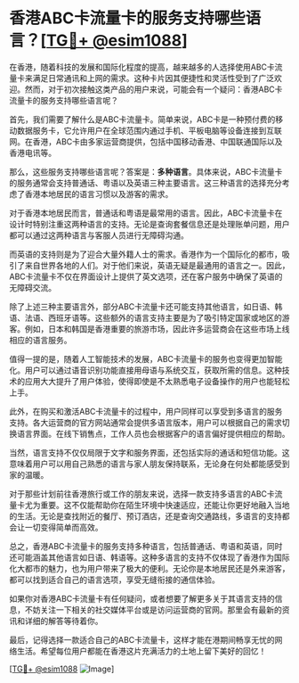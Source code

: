 # 香港ABC卡流量卡的服务支持哪些语言？[[TG💪+ @esim1088](https://t.me/s/esim1088)]

在香港，随着科技的发展和国际化程度的提高，越来越多的人选择使用ABC卡流量卡来满足日常通讯和上网的需求。这种卡片因其便捷性和灵活性受到了广泛欢迎。然而，对于初次接触这类产品的用户来说，可能会有一个疑问：香港ABC卡流量卡的服务支持哪些语言呢？

首先，我们需要了解什么是ABC卡流量卡。简单来说，ABC卡是一种预付费的移动数据服务卡，它允许用户在全球范围内通过手机、平板电脑等设备连接到互联网。在香港，ABC卡由多家运营商提供，包括中国移动香港、中国联通国际以及香港电讯等。

那么，这些服务支持哪些语言呢？答案是：**多种语言**。具体来说，ABC卡流量卡的服务通常会支持普通话、粤语以及英语三种主要语言。这三种语言的选择充分考虑了香港本地居民的语言习惯以及游客的需求。

对于香港本地居民而言，普通话和粤语是最常用的语言。因此，ABC卡流量卡在设计时特别注重这两种语言的支持。无论是查询套餐信息还是处理账单问题，用户都可以通过这两种语言与客服人员进行无障碍沟通。

而英语的支持则是为了迎合大量外籍人士的需求。香港作为一个国际化的都市，吸引了来自世界各地的人们。对于他们来说，英语无疑是最通用的语言之一。因此，ABC卡流量卡不仅在界面设计上提供了英文选项，还在客户服务中确保了英语的无障碍交流。

除了上述三种主要语言外，部分ABC卡流量卡还可能支持其他语言，如日语、韩语、法语、西班牙语等。这些额外的语言支持主要是为了吸引特定国家或地区的游客。例如，日本和韩国是香港重要的旅游市场，因此许多运营商会在这些市场上线相应的语言服务。

值得一提的是，随着人工智能技术的发展，ABC卡流量卡的服务也变得更加智能化。用户可以通过语音识别功能直接用母语与系统交互，获取所需的信息。这种技术的应用大大提升了用户体验，使得即使是不太熟悉电子设备操作的用户也能轻松上手。

此外，在购买和激活ABC卡流量卡的过程中，用户同样可以享受到多语言的服务支持。各大运营商的官方网站通常会提供多语言版本，用户可以根据自己的需求切换语言界面。在线下销售点，工作人员也会根据客户的语言偏好提供相应的帮助。

当然，语言支持不仅仅局限于文字和服务界面，还包括实际的通话和短信功能。这意味着用户可以用自己熟悉的语言与家人朋友保持联系，无论身在何处都能感受到家的温暖。

对于那些计划前往香港旅行或工作的朋友来说，选择一款支持多语言的ABC卡流量卡尤为重要。这不仅能帮助你在陌生环境中快速适应，还能让你更好地融入当地的生活。无论是查找附近的餐厅、预订酒店，还是查询交通路线，多语言的支持都会让一切变得简单而高效。

总之，香港ABC卡流量卡的服务支持多种语言，包括普通话、粤语和英语，同时还可能涵盖其他语言如日语、韩语等。这种多语言的支持不仅体现了香港作为国际化大都市的魅力，也为用户带来了极大的便利。无论你是本地居民还是外来游客，都可以找到适合自己的语言选项，享受无缝衔接的通信体验。

如果你对香港ABC卡流量卡有任何疑问，或者想要了解更多关于其语言支持的信息，不妨关注一下相关的社交媒体平台或是访问运营商的官网。那里会有最新的资讯和详细的解答等待着你。

最后，记得选择一款适合自己的ABC卡流量卡，这样才能在港期间畅享无忧的网络生活。希望每位用户都能在香港这片充满活力的土地上留下美好的回忆！

[[TG💪+ @esim1088](https://t.me/s/esim1088) ![Image](https://i.postimg.cc/4NQfJmqS/Snipaste-2025-05-13-00-14-12.png)]